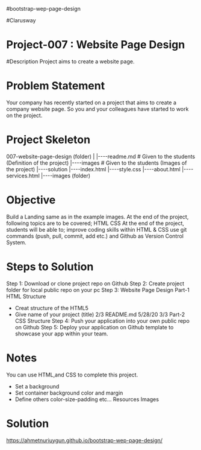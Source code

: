 #bootstrap-wep-page-design

#Clarusway

# Project-007 : Website Page Design

#Description
Project aims to create a website page.
# Problem Statement
Your company has recently started on a project that aims to create a company website page. So you and your colleagues have started to work on the project.
# Project Skeleton
007-website-page-design (folder)
|
|----readme.md         # Given to the students (Definition of the project)
|----images            # Given to the students (Images of the project)
|----solution
        |----index.html
        |----style.css
        |----about.html
        |----services.html
        |----images (folder)
# Objective
Build a Landing same as in the example images.
At the end of the project, following topics are to be covered; 
HTML
CSS
At the end of the project, students will be able to;
improve coding skills within HTML & CSS
use git commands (push, pull, commit, add etc.) and Github as Version Control System.
# Steps to Solution
Step 1: Download or clone project repo on Github
Step 2: Create project folder for local public repo on your pc Step 3: Website Page Design
Part-1 HTML Structure
- Creat structure of the HTML5
- Give name of your project (title)
2/3
README.md
5/28/20
3/3
Part-2 CSS Structure
Step 4: Push your application into your own public repo on Github
Step 5: Deploy your application on Github template to showcase your app within your team.
# Notes
You can use HTML,and CSS to complete this project.
- Set a background
- Set container background color and margin
- Define others color-size-padding etc...
Resources
Images       

# Solution

https://ahmetnuriuygun.github.io/bootstrap-wep-page-design/
